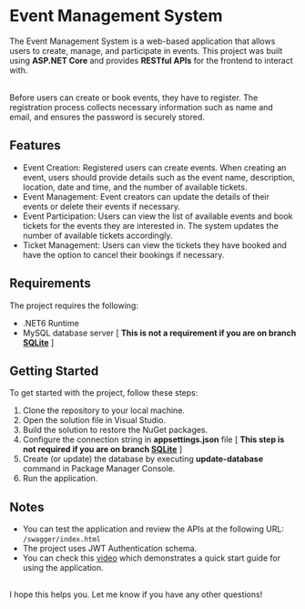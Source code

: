 # Event Management System

The Event Management System is a web-based application that allows users to create, manage, and participate in events. This project was built using **ASP.NET Core** and provides **RESTful APIs** for the frontend to interact with.

\
Before users can create or book events, they have to register. The registration process collects necessary information such as name and email, and ensures the password is securely stored.

## Features

- Event Creation: Registered users can create events. When creating an event, users should provide details such as the event name, description, location, date and time, and the number of available tickets.
- Event Management: Event creators can update the details of their events or delete their events if necessary.
- Event Participation: Users can view the list of available events and book tickets for the events they are interested in. The system updates the number of available tickets accordingly.
- Ticket Management: Users can view the tickets they have booked and have the option to cancel their bookings if necessary.

## Requirements

The project requires the following:

- .NET6 Runtime
- MySQL database server [ **This is not a requirement if you are on branch <ins>SQLite</ins>**&nbsp;]

## Getting Started

To get started with the project, follow these steps:

1. Clone the repository to your local machine.
2. Open the solution file in Visual Studio.
3. Build the solution to restore the NuGet packages.
4. Configure the connection string in **appsettings.json** file [ **This step is not required if you are on branch <ins>SQLite</ins>**&nbsp;]
5. Create (or update) the database by executing **update-database** command in Package Manager Console.
6. Run the application.

## Notes

- You can test the application and review the APIs at the following URL: `/swagger/index.html`
- The project uses JWT Authentication schema.
- You can check this [video](https://drive.google.com/file/d/1WqRILhpj80RHfU35vhWjaBcQgqpUDWcc/view?usp=drive_link) which demonstrates a quick start guide for using the application.

##

I hope this helps you. Let me know if you have any other questions!
